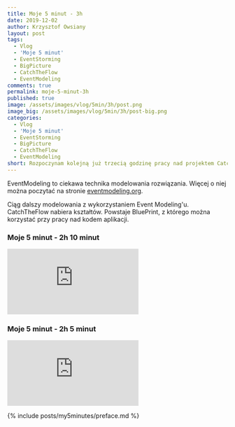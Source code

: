 ```yaml
---
title: Moje 5 minut - 3h
date: 2019-12-02
author: Krzysztof Owsiany
layout: post
tags:
  - Vlog
  - 'Moje 5 minut'
  - EventStorming
  - BigPicture
  - CatchTheFlow
  - EventModeling
comments: true
permalink: moje-5-minut-3h
published: true
image: /assets/images/vlog/5min/3h/post.png
image_big: /assets/images/vlog/5min/3h/post-big.png
categories:
  - Vlog
  - 'Moje 5 minut'
  - EventStorming
  - BigPicture
  - CatchTheFlow
  - EventModeling
short: Rozpoczynam kolejną już trzecią godzinę pracy nad projektem CatchTheFlow. Nadal jest to modelowanie z wykorzystaniem EventStorming i EventModeling.
---
```

EventModeling to ciekawa technika modelowania rozwiązania. Więcej o niej można poczytać na stronie [eventmodeling.org](https://eventmodeling.org).

Ciąg dalszy modelowania z wykorzystaniem Event Modeling'u.
CatchTheFlow nabiera kształtów. Powstaje BluePrint, z którego można korzystać przy pracy nad kodem aplikacji.

### Moje 5 minut - 2h 10 minut
<embed class="youtube_5min" src="https://www.youtube.com/embed/Q495LWDyyUM"/>

### Moje 5 minut - 2h 5 minut
<embed class="youtube_5min" src="https://www.youtube.com/embed/6wKGSFIMx2M"/>

{% include posts/my5minutes/preface.md %}